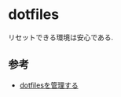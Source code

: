 # dotfiles

リセットできる環境は安心である.

## 参考

- [dotfilesを管理する](https://zenn.dev/cloud_ace/articles/1d57617f83cd74)
